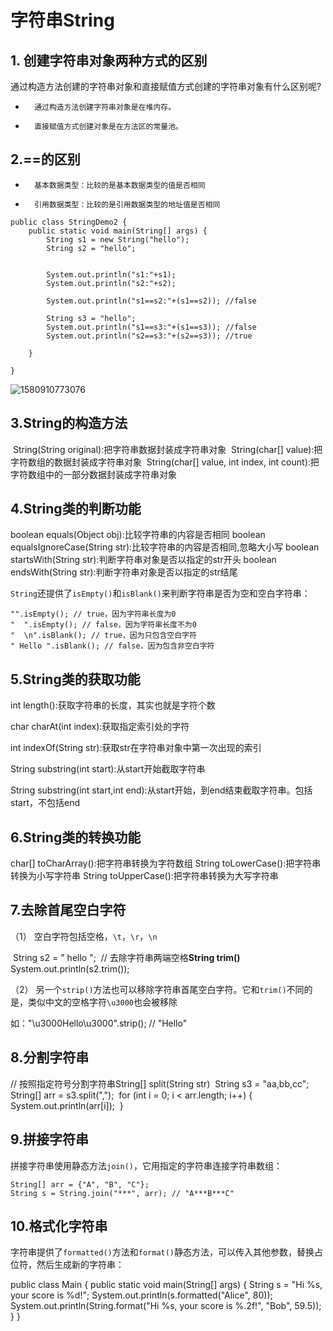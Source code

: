 # 字符串String

## 1. 创建字符串对象两种方式的区别

通过构造方法创建的字符串对象和直接赋值方式创建的字符串对象有什么区别呢?
* 		通过构造方法创建字符串对象是在堆内存。
* 		直接赋值方式创建对象是在方法区的常量池。

## 2.==的区别

* 		基本数据类型：比较的是基本数据类型的值是否相同
* 		引用数据类型：比较的是引用数据类型的地址值是否相同

```
public class StringDemo2 {
	public static void main(String[] args) {
		String s1 = new String("hello");
		String s2 = "hello";
		

		System.out.println("s1:"+s1);
		System.out.println("s2:"+s2);
		
		System.out.println("s1==s2:"+(s1==s2)); //false
		
		String s3 = "hello";
		System.out.println("s1==s3:"+(s1==s3)); //false
		System.out.println("s2==s3:"+(s2==s3)); //true
	
	}

}
```

![1580910773076](C:\Users\梦晨涌京\AppData\Roaming\Typora\typora-user-images\1580910773076.png)

## 3.String的构造方法

​	String(String original):把字符串数据封装成字符串对象
​	String(char[] value):把字符数组的数据封装成字符串对象
​	String(char[] value, int index, int count):把字符数组中的一部分数据封装成字符串对象

## 4.String类的判断功能

  boolean equals(Object obj):比较字符串的内容是否相同
  boolean equalsIgnoreCase(String str):比较字符串的内容是否相同,忽略大小写
  boolean startsWith(String str):判断字符串对象是否以指定的str开头
  boolean endsWith(String str):判断字符串对象是否以指定的str结尾

`String`还提供了`isEmpty()`和`isBlank()`来判断字符串是否为空和空白字符串：

```
"".isEmpty(); // true，因为字符串长度为0
"  ".isEmpty(); // false，因为字符串长度不为0
"  \n".isBlank(); // true，因为只包含空白字符
" Hello ".isBlank(); // false，因为包含非空白字符
```

## 5.String类的获取功能

  int length():获取字符串的长度，其实也就是字符个数

 char charAt(int index):获取指定索引处的字符

  int indexOf(String str):获取str在字符串对象中第一次出现的索引

 String substring(int start):从start开始截取字符串

 String substring(int start,int end):从start开始，到end结束截取字符串。包括start，不包括end

## 6.String类的转换功能

char[] toCharArray():把字符串转换为字符数组
String toLowerCase():把字符串转换为小写字符串
String toUpperCase():把字符串转换为大写字符串

## 7.去除首尾空白字符

（1） 空白字符包括空格，`\t`，`\r`，`\n` 

​        String s2 = "  hello  ";
​		// 去除字符串两端空格**String trim()**
​		System.out.println(s2.trim());

（2） 另一个`strip()`方法也可以移除字符串首尾空白字符。它和`trim()`不同的是，类似中文的空格字符`\u3000`也会被移除 

如："\u3000Hello\u3000".strip(); // "Hello"

## 8.分割字符串

// 按照指定符号分割字符串String[] split(String str)
​	String s3 = "aa,bb,cc";
​	String[] arr = s3.split(",");
​	for (int i = 0; i < arr.length; i++) {
​		System.out.println(arr[i]);
​	}

## 9.拼接字符串

拼接字符串使用静态方法`join()`，它用指定的字符串连接字符串数组：

```
String[] arr = {"A", "B", "C"};
String s = String.join("***", arr); // "A***B***C"
```

## 10.格式化字符串

字符串提供了`formatted()`方法和`format()`静态方法，可以传入其他参数，替换占位符，然后生成新的字符串：

public class Main {
    public static void main(String[] args) {
        String s = "Hi %s, your score is %d!";
        System.out.println(s.formatted("Alice", 80));
        System.out.println(String.format("Hi %s, your score is %.2f!", "Bob", 59.5));
    }
}

